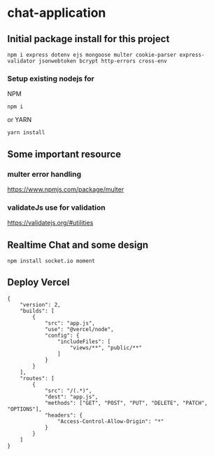 # chat-application

## Initial package install for this project

``` 
npm i express dotenv ejs mongoose multer cookie-parser express-validator jsonwebtoken bcrypt http-errors cross-env
```
### Setup existing nodejs for 
NPM
```
npm i
```
or YARN 
```
yarn install
```

## Some important resource
### multer error handling
https://www.npmjs.com/package/multer

### validateJs use for validation
https://validatejs.org/#utilities


## Realtime Chat and some design
```
npm install socket.io moment
```

## Deploy Vercel
```
{
    "version": 2,
    "builds": [
        {
            "src": "app.js",
            "use": "@vercel/node",
            "config": {
                "includeFiles": [
                    "views/**", "public/**"
                ]
            }
        }
    ],
    "routes": [
        {
            "src": "/(.*)",
            "dest": "app.js",
            "methods": ["GET", "POST", "PUT", "DELETE", "PATCH", "OPTIONS"],
            "headers": {
                "Access-Control-Allow-Origin": "*"
            }
        }
    ]
}
```
